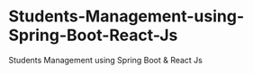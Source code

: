 # Students-Management-using-Spring-Boot-React-Js
Students Management using Spring Boot &amp; React Js
